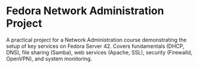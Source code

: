 # Fedora Network Administration Project
A practical project for a Network Administration course demonstrating the setup of key services on Fedora Server 42. Covers fundamentals (DHCP, DNS), file sharing (Samba), web services (Apache, SSL), security (Firewalld, OpenVPN), and system monitoring.
